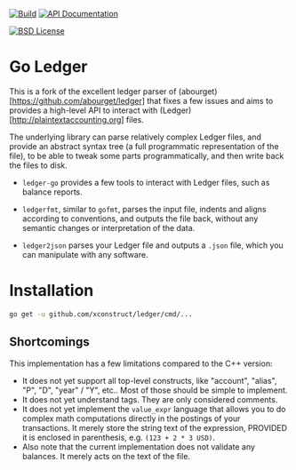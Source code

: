 [![Build](https://img.shields.io/travis/xconstruct/ledger.svg?style=flat-square)](https://travis-ci.org/xconstruct/ledger)
[![API Documentation](https://img.shields.io/badge/api-GoDoc-blue.svg?style=flat-square)](https://godoc.org/github.com/xconstruct/ledger/journal)

[![BSD License](https://img.shields.io/badge/license-BSD-blue.svg?style=flat-square)](http://opensource.org/licenses/BSD)

Go Ledger
================

This is a fork of the excellent ledger parser of
(abourget)[https://github.com/abourget/ledger] that fixes a few issues and
aims to provides a high-level API to interact with
(Ledger)[http://plaintextaccounting.org] files.

The underlying library can parse relatively complex Ledger files, and provide
an abstract syntax tree (a full programmatic representation of the
file), to be able to tweak some parts programmatically, and then write
back the files to disk.

* `ledger-go` provides a few tools to interact with Ledger files, such as
  balance reports.

* `ledgerfmt`, similar to `gofmt`, parses the input file, indents and
  aligns according to conventions, and outputs the file back, without
  any semantic changes or interpretation of the data.

* `ledger2json` parses your Ledger file and outputs a `.json` file,
  which you can manipulate with any software.

Installation
============

```bash
go get -u github.com/xconstruct/ledger/cmd/...
```

Shortcomings
------------

This implementation has a few limitations compared to the C++ version:

* It does not yet support all top-level constructs, like "account",
  "alias", "P", "D", "year" / "Y", etc.. Most of those should be
  simple to implement.
* It does not yet understand tags. They are only considered comments.
* It does not yet implement the `value_expr` language that allows you
  to do complex math computations directly in the postings of your
  transactions. It merely store the string text of the expression,
  PROVIDED it is enclosed in parenthesis, e.g. `(123 + 2 * 3 USD)`.
* Also note that the current implementation does not validate any
  balances. It merely acts on the text of the file.

